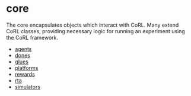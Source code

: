 # core

The core encapsulates objects which interact with CoRL. Many extend CoRL classes, providing necessary
logic for running an experiment using the CoRL framework. 

- [agents](agents/index.md)
- [dones](dones/index.md)
- [glues](glues/index.md)
- [platforms](platforms/index.md)
- [rewards](rewards/index.md)
- [rta](rta/index.md)
- [simulators](simulators/index.md)
